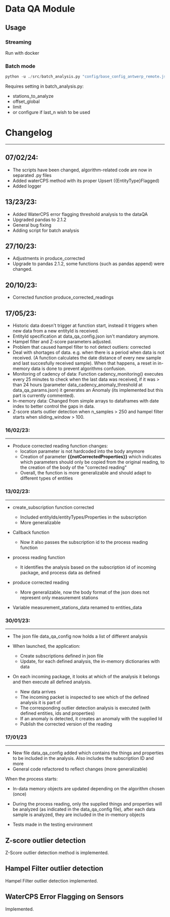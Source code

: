 # Data QA Module

## Usage

### Streaming

Run with docker

### Batch mode
````python
python -u ./src/batch_analysis.py "config/base_config_antwerp_remote.json;config/data_qa_params.json;config/data_qa_config.json"
````

Requires setting in batch_analysis.py:
- stations_to_analyze
- offset_global
- limit
- or configure if last_n wish to be used

# Changelog
---

## 07/02/24:
- The scripts have been changed, algorithm-related code are now in separated .py files
- Added waterCPS method with its proper Upsert ({EntityType}Flagged)
- Added logger

## 13/23/23:
- Added WaterCPS error flagging threshold analysis to the dataQA
- Upgraded pandas to 2.1.2
- General bug fixing
- Adding script for batch analysis

## 27/10/23:
- Adjustments in produce_corrected
- Upgrade to pandas 2.1.2, some functions (such as pandas append) were changed.

## 20/10/23:

- Corrected function produce_corrected_readings

## 17/05/23:

- Historic data doesn't trigger at function start, instead it triggers when new data from a new entityId is received.
- EntityId specification at data_qa_config.json isn't mandatory anymore.
- Hampel filter and Z-score parameters adjusted.
- Problem that caused hampel filter to not detect outliers: corrected
- Deal with shortages of data. e.g. when there is a period when data is not received. (A function calculates the date distance of every new sample and last succesfully received sample). When that happens, a reset in in-memory data is done to prevent algorithms confusion.
- Monitoring of cadency of data: Function cadency_monitoring() executes every 25 minutes to check when the last data was received, if it was > than 24 hours (parameter data_cadency_anomaly_threshold at data_qa_params.json) it generates an Anomaly (its implemented but this part is currently commented).
- In-memory data: Changed from simple arrays to dataframes with date index to better control the gaps in data.
- Z-score starts outlier detection when n_samples > 250 and hampel filter starts when sliding_window > 100.


### 16/02/23:
---

- Produce corrected reading function changes:
    - location parameter is not hardcoded into the body anymore
    - Creation of parameter **{{notCorrectedProperties}}** which indicates which parameters should only be copied from the original reading, to the creation of the body of the "corrected reading"
    - Overall, the function is more generalizable and should adapt to different types of entities

### 13/02/23:
---

- create_subscription function corrected 
    - Included entityIds/entityTypes/Properties in the subscription
    - More generalizable

- Callback function
    - Now it also passes the subscription id to the process reading function

- process reading function
    - It identifies the analysis based on the subscription id of incoming package, and process data as defined

- produce corrected reading
    - More generalizable, now the body format of the json does not represent only measurement stations

- Variable measurement_stations_data renamed to entities_data

### 30/01/23:
---

- The json file data_qa_config now holds a list of different analysis

- When launched, the application:
    - Create subscriptions defined in json file
    - Update, for each defined analysis, the in-memory dictionaries with data

- On each incoming package, it looks at which of the analysis it belongs and then execute all defined analysis.
    - New data arrives
    - The incoming packet is inspected to see which of the defined analysis it is part of
    - The corresponding outlier detection analysis is executed (with defined entities, ids and properties)
    - If an anomaly is detected, it creates an anomaly with the supplied Id
    - Publish the corrected version of the reading


### 17/01/23
---

- New file data_qa_config added which contains the things and properties to be included in the analysis. Also includes the subscription ID and more
- General code refactored to reflect changes (more generalizable)

When the process starts:

- In-data memory objects are updated depending on the algorithm chosen (once)
- During the process reading, only the supplied things and properties will be analyzed (as indicated in the data_qa_config file), after each data sample is analyzed, they are included in the in-memory objects

- Tests made in the testing environment

## Z-score outlier detection

Z-Score outlier detection method is implemented.


## Hampel Filter outlier detection

Hampel Filter outlier detection implemented.

## WaterCPS Error Flagging on Sensors

Implemented.